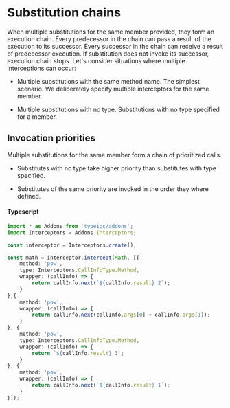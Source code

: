 # Substitution chains

When multiple substitutions for the same member provided, they form an execution chain. Every predecessor in the chain can pass a result of the execution to its successor. Every successor in the chain can receive a result of predecessor execution. If substitution does not invoke its successor, execution chain stops. Let's consider situations where multiple interceptions can occur:

* Multiple substitutions with the same method name.
    The simplest scenario. We deliberately specify multiple interceptors for the same member.

* Multiple substitutions with no type.
    Substitutions with no type specified for a member.

## Invocation priorities

Multiple substitutions for the same member form a chain of prioritized calls.

* Substitutes with no type take higher priority than substitutes with type specified.

* Substitutes of the same priority are invoked in the order they where defined.

#### Typescript

```typescript
import * as Addons from 'typeioc/addons';
import Interceptors = Addons.Interceptors;

const interceptor = Interceptors.create();

const math = interceptor.intercept(Math, [{
    method: 'pow',
    type: Interceptors.CallInfoType.Method,
    wrapper: (callInfo) => {
        return callInfo.next(`${callInfo.result} 2`);
    }
},{
    method: 'pow',
    wrapper: (callInfo) => {
        return callInfo.next(callInfo.args[0] + callInfo.args[1]);
    }
}, {
    method: 'pow',
    type: Interceptors.CallInfoType.Method,
    wrapper: (callInfo) => {
        return `${callInfo.result} 3`;
    }
}, {
    method: 'pow',
    wrapper: (callInfo) => {
        return callInfo.next(`${callInfo.result} 1`);
    }
}]);
```